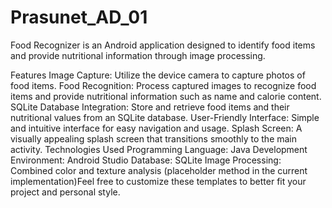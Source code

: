 # Prasunet_AD_01
Food Recognizer is an Android application designed to identify food items and provide nutritional information through image processing.

Features
Image Capture: Utilize the device camera to capture photos of food items.
Food Recognition: Process captured images to recognize food items and provide nutritional information such as name and calorie content.
SQLite Database Integration: Store and retrieve food items and their nutritional values from an SQLite database.
User-Friendly Interface: Simple and intuitive interface for easy navigation and usage.
Splash Screen: A visually appealing splash screen that transitions smoothly to the main activity.
Technologies Used
Programming Language: Java
Development Environment: Android Studio
Database: SQLite
Image Processing: Combined color and texture analysis (placeholder method in the current implementation)Feel free to customize these templates to better fit your project and personal style.
